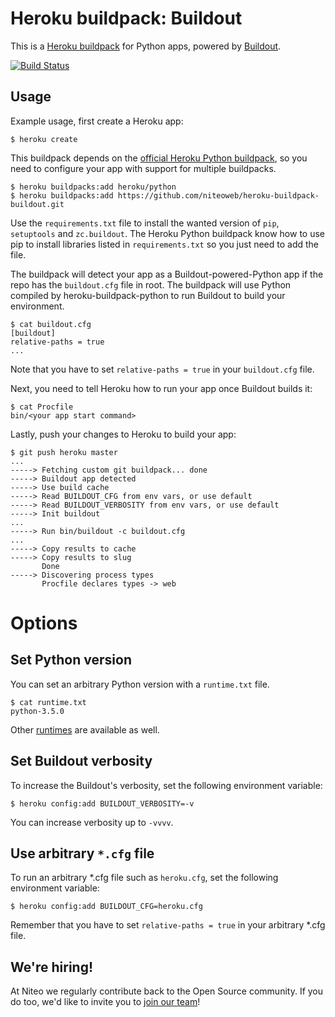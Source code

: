 Heroku buildpack: Buildout
==========================

This is a [Heroku buildpack](http://devcenter.heroku.com/articles/buildpacks) for Python apps, powered by [Buildout](http://www.buildout.org/en/latest/).

[![Build Status](https://travis-ci.org/niteoweb/heroku-buildpack-buildout.svg?branch=master)](https://travis-ci.org/niteoweb/heroku-buildpack-buildout)


Usage
-----

Example usage, first create a Heroku app:

    $ heroku create

This buildpack depends on the [official Heroku Python buildpack](https://github.com/heroku/heroku-buildpack-python), so you need to configure your app with support for multiple buildpacks.

    $ heroku buildpacks:add heroku/python
    $ heroku buildpacks:add https://github.com/niteoweb/heroku-buildpack-buildout.git

Use the `requirements.txt` file to install the wanted version of `pip`, `setuptools` and `zc.buildout`. The Heroku Python buildpack know how to use pip to install libraries listed in `requirements.txt` so you just need to add the file.

The buildpack will detect your app as a Buildout-powered-Python app if the repo has the `buildout.cfg` file in root. The buildpack will use Python compiled by heroku-buildpack-python to run Buildout to build your environment.

    $ cat buildout.cfg
    [buildout]
    relative-paths = true
    ...

Note that you have to set ``relative-paths = true`` in your ``buildout.cfg`` file.

Next, you need to tell Heroku how to run your app once Buildout builds it:

    $ cat Procfile
    bin/<your app start command>


Lastly, push your changes to Heroku to build your app:

    $ git push heroku master
    ...
    -----> Fetching custom git buildpack... done
    -----> Buildout app detected
    -----> Use build cache
    -----> Read BUILDOUT_CFG from env vars, or use default
    -----> Read BUILDOUT_VERBOSITY from env vars, or use default
    -----> Init buildout
    ...
    -----> Run bin/buildout -c buildout.cfg
    ...
    -----> Copy results to cache
    -----> Copy results to slug
           Done
    -----> Discovering process types
           Procfile declares types -> web


Options
=======

Set Python version
------------------

You can set an arbitrary Python version with a `runtime.txt` file.

    $ cat runtime.txt
    python-3.5.0

Other [runtimes](https://github.com/heroku/heroku-buildpack-python/tree/master/builds/runtimes) are available as well.


Set Buildout verbosity
----------------------

To increase the Buildout's verbosity, set the following environment variable:

    $ heroku config:add BUILDOUT_VERBOSITY=-v

You can increase verbosity up to ``-vvvv``.


Use arbitrary ``*.cfg`` file
----------------------------

To run an arbitrary *.cfg file such as ``heroku.cfg``, set the following environment variable:

    $ heroku config:add BUILDOUT_CFG=heroku.cfg

Remember that you have to set ``relative-paths = true`` in your arbitrary *.cfg file.


## We're hiring!

At Niteo we regularly contribute back to the Open Source community. If you do too, we'd like to invite you to [join our team](https://niteo.co/careers)!
